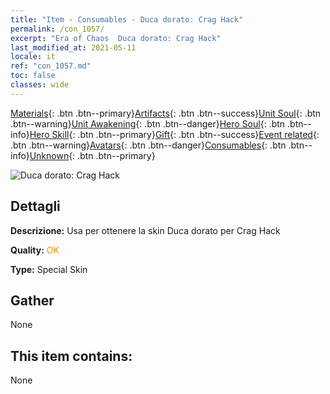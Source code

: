 ```yaml
---
title: "Item - Consumables - Duca dorato: Crag Hack"
permalink: /con_1057/
excerpt: "Era of Chaos  Duca dorato: Crag Hack"
last_modified_at: 2021-05-11
locale: it
ref: "con_1057.md"
toc: false
classes: wide
---
```

 [Materials](/ItemsIT/){: .btn .btn--primary}[Artifacts](/ItemsIT/Artifacts/){: .btn .btn--success}[Unit Soul](/ItemsIT/UnitSoul/){: .btn .btn--warning}[Unit Awakening](/ItemsIT/UnitAwakening/){: .btn .btn--danger}[Hero Soul](/ItemsIT/HeroSoul/){: .btn .btn--info}[Hero Skill](/ItemsIT/HeroSkill/){: .btn .btn--primary}[Gift](/ItemsIT/Gift/){: .btn .btn--success}[Event related](/ItemsIT/Events/){: .btn .btn--warning}[Avatars](/ItemsIT/Avatars/){: .btn .btn--danger}[Consumables](/ItemsIT/Consumables/){: .btn .btn--info}[Unknown](/ItemsIT/Unknown/){: .btn .btn--primary}

 ![Duca dorato: Crag Hack](/images/h/h_CragHack5.jpg)

## Dettagli
 **Descrizione:** Usa per ottenere la skin Duca dorato per Crag Hack

 **Quality:** <span style="color: #FF8C00">OK</span>

 **Type:** Special Skin

## Gather

  None

## This item contains:

  None

